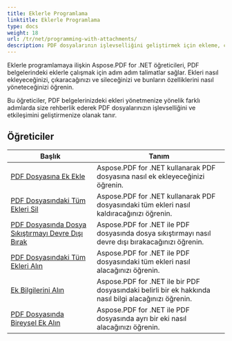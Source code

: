 ```yaml
---
title: Eklerle Programlama
linktitle: Eklerle Programlama
type: docs
weight: 18
url: /tr/net/programming-with-attachments/
description: PDF dosyalarının işlevselliğini geliştirmek için ekleme, çıkarma ve silme dahil olmak üzere PDF belgelerindeki ekleri nasıl değiştireceğinizi öğrenin.
---
```

Eklerle programlamaya ilişkin Aspose.PDF for .NET öğreticileri, PDF belgelerindeki eklerle çalışmak için adım adım talimatlar sağlar. Ekleri nasıl ekleyeceğinizi, çıkaracağınızı ve sileceğinizi ve bunların özelliklerini nasıl yöneteceğinizi öğrenin.

Bu öğreticiler, PDF belgelerinizdeki ekleri yönetmenize yönelik farklı adımlarda size rehberlik ederek PDF dosyalarınızın işlevselliğini ve etkileşimini geliştirmenize olanak tanır.

## Öğreticiler
| Başlık | Tanım |
| --- | --- | 
| [PDF Dosyasına Ek Ekle](./add-attachment/) | Aspose.PDF for .NET kullanarak PDF dosyasına nasıl ek ekleyeceğinizi öğrenin.  |  
| [PDF Dosyasındaki Tüm Ekleri Sil](./delete-all-attachments/) | Aspose.PDF for .NET kullanarak PDF dosyasındaki tüm ekleri nasıl kaldıracağınızı öğrenin.  |  
| [PDF Dosyasında Dosya Sıkıştırmayı Devre Dışı Bırak](./disable-files-compression/) | Aspose.PDF for .NET ile PDF dosyasında dosya sıkıştırmayı nasıl devre dışı bırakacağınızı öğrenin.  |  
| [PDF Dosyasındaki Tüm Ekleri Alın](./get-all-the-attachments/) | Aspose.PDF for .NET ile PDF dosyasındaki tüm ekleri nasıl alacağınızı öğrenin.  |  
| [Ek Bilgilerini Alın](./get-attachment-info/) | Aspose.PDF for .NET ile bir PDF dosyasındaki belirli bir ek hakkında nasıl bilgi alacağınızı öğrenin. |  
| [PDF Dosyasında Bireysel Ek Alın](./get-individual-attachment/) | Aspose.PDF for .NET ile PDF dosyasında ayrı bir eki nasıl alacağınızı öğrenin.  |  